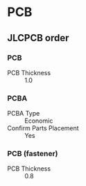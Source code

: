 # PCB

## JLCPCB order

### PCB

<dl>
<dt>PCB Thickness</dt><dd>1.0</dd>
</dl>

### PCBA

<dl>
<dt>PCBA Type</dt><dd>Economic</dd>
<dt>Confirm Parts Placement</dt><dd>Yes</dd>
</dl>

### PCB (fastener)

<dl>
<dt>PCB Thickness</dt><dd>0.8</dd>
</dl>